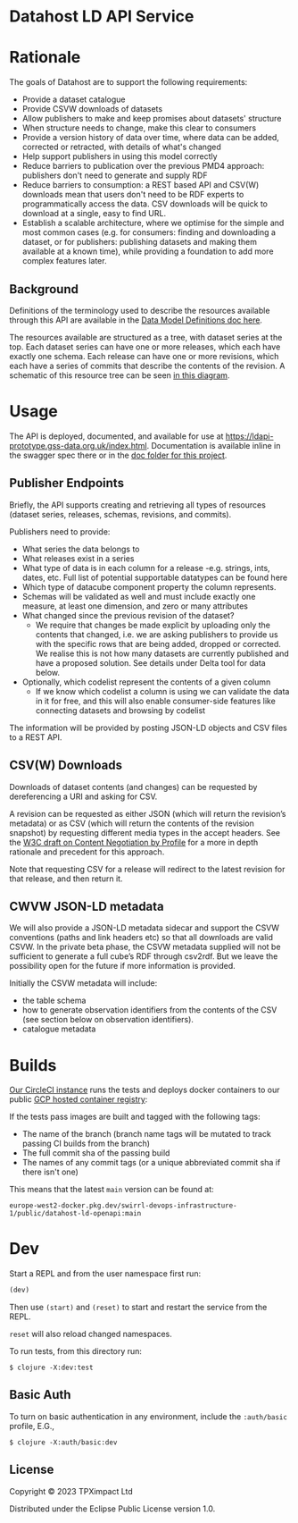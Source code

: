 # Datahost LD API Service

# Rationale

The goals of Datahost are to support the following requirements:

- Provide a dataset catalogue
- Provide CSVW downloads of datasets
- Allow publishers to make and keep promises about datasets' structure
- When structure needs to change, make this clear to consumers
- Provide a version history of data over time, where data can be added, corrected or retracted, with details of what's changed
- Help support publishers in using this model correctly
- Reduce barriers to publication over the previous PMD4 approach: publishers don't need to generate and supply RDF
- Reduce barriers to consumption: a REST based API and CSV(W) downloads mean that users don't need to be RDF experts to programmatically access the data. CSV downloads will be quick to download at a single, easy to find URL.
- Establish a scalable architecture, where we optimise for the simple and most common cases (e.g. for consumers: finding and downloading a dataset, or for publishers: publishing datasets and making them available at a known time), while providing a foundation to add more complex features later.

## Background

Definitions of the terminology used to describe the resources available through this API are available in the [Data Model Definitions doc here](https://github.com/Swirrl/datahost-prototypes/blob/main/datahost-ld-openapi/doc/data-model-definitions.md).

The resources available are structured as a tree, with dataset series at the top. Each dataset series can have one or more releases, which each have exactly one schema. Each release can have one or more revisions, which each have a series of commits that describe the contents of the revision. A schematic of this resource tree can be seen [in this diagram](https://github.com/Swirrl/datahost-prototypes/blob/main/doc/data-model.md).

# Usage

The API is deployed, documented, and available for use at https://ldapi-prototype.gss-data.org.uk/index.html. Documentation is available inline in the swagger spec there or in the [doc folder for this project](https://github.com/Swirrl/datahost-prototypes/tree/main/datahost-ld-openapi/doc).

## Publisher Endpoints

Briefly, the API supports creating and retrieving all types of resources (dataset series, releases, schemas, revisions, and commits).

Publishers need to provide:

- What series the data belongs to
- What releases exist in a series
- What type of data is in each column for a release
  -e.g. strings, ints, dates, etc. Full list of potential supportable datatypes can be found here
- Which type of datacube component property the column represents.
- Schemas will be validated as well and must include exactly one measure, at least one dimension, and zero or many attributes
- What changed since the previous revision of the dataset?
  - We require that changes be made explicit by uploading only the contents that changed, i.e. we are asking publishers to provide us with the specific rows that are being added, dropped or corrected. We realise this is not how many datasets are currently published and have a proposed solution. See details under Delta tool for data below.
- Optionally, which codelist represent the contents of a given column
  - If we know which codelist a column is using we can validate the data in it for free, and this will also enable consumer-side features like connecting datasets and browsing by codelist

The information will be provided by posting JSON-LD objects and CSV files to a REST API.

## CSV(W) Downloads
Downloads of dataset contents (and changes) can be requested by dereferencing a URI and asking for CSV.

A revision can be requested as either JSON (which will return the revision’s metadata) or as CSV (which will return the contents of the revision snapshot) by requesting different media types in the accept headers. See the [W3C draft on Content Negotiation by Profile](https://www.w3.org/TR/dx-prof-conneg/) for a more in depth rationale and precedent for this approach.

Note that requesting CSV for a release will redirect to the latest revision for that release, and then return it.

## CWVW JSON-LD metadata

We will also provide a JSON-LD metadata sidecar and support the CSVW conventions (paths and link headers etc) so that all downloads are valid CSVW. In the private beta phase, the CSVW metadata supplied will not be sufficient to generate a full cube’s RDF through csv2rdf.  But we leave the possibility open for the future if more information is provided.

Initially the CSVW metadata will include:
- the table schema
- how to generate observation identifiers from the contents of the CSV (see section below on observation identifiers).
- catalogue metadata

# Builds

[Our CircleCI instance](https://app.circleci.com/pipelines/github/Swirrl/datahost-prototypes) runs the tests and deploys docker containers to our public [GCP hosted container registry](https://console.cloud.google.com/artifacts/docker/swirrl-devops-infrastructure-1/europe-west2/public/datahost-ld-openapi):

If the tests pass images are built and tagged with the following tags:

- The name of the branch (branch name tags will be mutated to track passing CI builds from the branch)
- The full commit sha of the passing build
- The names of any commit tags (or a unique abbreviated commit sha if there isn't one)

This means that the latest `main` version can be found at:

`europe-west2-docker.pkg.dev/swirrl-devops-infrastructure-1/public/datahost-ld-openapi:main`

# Dev

Start a REPL and from the user namespace first run:

```clojure
(dev)
```

Then use `(start)` and `(reset)` to start and restart the service from the REPL.

`reset` will also reload changed namespaces.

To run tests, from this directory run:

```
$ clojure -X:dev:test
```

## Basic Auth

To turn on basic authentication in any environment, include the `:auth/basic`
profile, E.G.,

``` shell
$ clojure -X:auth/basic:dev
```

## License

Copyright © 2023 TPXimpact Ltd

Distributed under the Eclipse Public License version 1.0.
